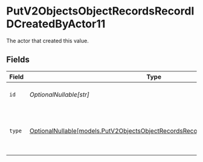 # PutV2ObjectsObjectRecordsRecordIDCreatedByActor11

The actor that created this value.


## Fields

| Field                                                                                                                                                | Type                                                                                                                                                 | Required                                                                                                                                             | Description                                                                                                                                          |
| ---------------------------------------------------------------------------------------------------------------------------------------------------- | ---------------------------------------------------------------------------------------------------------------------------------------------------- | ---------------------------------------------------------------------------------------------------------------------------------------------------- | ---------------------------------------------------------------------------------------------------------------------------------------------------- |
| `id`                                                                                                                                                 | *OptionalNullable[str]*                                                                                                                              | :heavy_minus_sign:                                                                                                                                   | An ID to identify the actor.                                                                                                                         |
| `type`                                                                                                                                               | [OptionalNullable[models.PutV2ObjectsObjectRecordsRecordIDCreatedByActorType11]](../models/putv2objectsobjectrecordsrecordidcreatedbyactortype11.md) | :heavy_minus_sign:                                                                                                                                   | The type of actor. [Read more information on actor types here](/docs/actors).                                                                        |